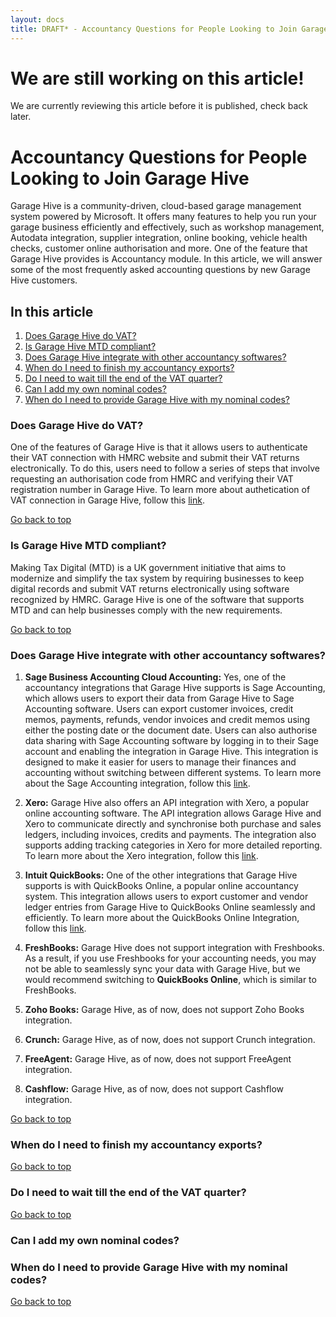 ```yaml
---
layout: docs
title: DRAFT* - Accountancy Questions for People Looking to Join Garage Hive
---
```


<a name="top"></a>

# We are still working on this article!
We are currently reviewing this article before it is published, check back later.

# Accountancy Questions for People Looking to Join Garage Hive
Garage Hive is a community-driven, cloud-based garage management system powered by Microsoft. It offers many features to help you run your garage business efficiently and effectively, such as workshop management, Autodata integration, supplier integration, online booking, vehicle health checks, customer online authorisation and more. One of the feature that Garage Hive provides is Accountancy module. In this article, we will answer some of the most frequently asked accounting questions by new Garage Hive customers.

## In this article
1. [Does Garage Hive do VAT&#63;](#does-garage-hive-do-vat)
2. [Is Garage Hive MTD compliant&#63;](#is-garage-hive-mtd-compliant)
3. [Does Garage Hive integrate with other accountancy softwares&#63;](#does-garage-hive-integrate-with-other-accountancy-softwares)
4. [When do I need to finish my accountancy exports&#63;](#when-do-i-need-to-finish-my-accountancy-exports)
5. [Do I need to wait till the end of the VAT quarter&#63;](#do-i-need-to-wait-till-the-end-of-the-vat-quarter)
6. [Can I add my own nominal codes&#63;](#can-i-add-my-own-nominal-codes)
7. [When do I need to provide Garage Hive with my nominal codes&#63;](#when-do-i-need-to-provide-garage-hive-with-my-nominal-codes)

### Does Garage Hive do VAT?
One of the features of Garage Hive is that it allows users to authenticate their VAT connection with HMRC website and submit their VAT returns electronically. To do this, users need to follow a series of steps that involve requesting an authorisation code from HMRC and verifying their VAT registration number in Garage Hive. To learn more about authetication of VAT connection in Garage Hive, follow this [link](garagehive-vat-connection-authentication.html).


[Go back to top](#top)

### Is Garage Hive MTD compliant?
Making Tax Digital (MTD) is a UK government initiative that aims to modernize and simplify the tax system by requiring businesses to keep digital records and submit VAT returns electronically using software recognized by HMRC. Garage Hive is one of the software that supports MTD and can help businesses comply with the new requirements.


[Go back to top](#top)

### Does Garage Hive integrate with other accountancy softwares?
1. **Sage Business Accounting Cloud Accounting:**  Yes, one of the accountancy integrations that Garage Hive supports is Sage Accounting, which allows users to export their data from Garage Hive to Sage Accounting software. Users can export customer invoices, credit memos, payments, refunds, vendor invoices and credit memos using either the posting date or the document date. Users can also authorise data sharing with Sage Accounting software by logging in to their Sage account and enabling the integration in Garage Hive. This integration is designed to make it easier for users to manage their finances and accounting without switching between different systems. To learn more about the Sage Accounting integration, follow this [link](garagehive-sage-accounting-integration.html).
   
2. **Xero:**  Garage Hive also offers an API integration with Xero, a popular online accounting software. The API integration allows Garage Hive and Xero to communicate directly and synchronise both purchase and sales ledgers, including invoices, credits and payments. The integration also supports adding tracking categories in Xero for more detailed reporting. To learn more about the Xero integration, follow this [link](xero-api-integration.html).

3. **Intuit QuickBooks:** One of the other integrations that Garage Hive supports is with QuickBooks Online, a popular online accountancy system. This integration allows users to export customer and vendor ledger entries from Garage Hive to QuickBooks Online seamlessly and efficiently. To learn more about the QuickBooks Online Integration, follow this [link](garagehive-external-accountancy-integration.html).

4. **FreshBooks:** Garage Hive does not support integration with Freshbooks. As a result, if you use Freshbooks for your accounting needs, you may not be able to seamlessly sync your data with Garage Hive, but we would recommend switching to **QuickBooks Online**, which is similar to FreshBooks. 

5. **Zoho Books:** Garage Hive, as of now, does not support Zoho Books integration.

6. **Crunch:** Garage Hive, as of now, does not support Crunch integration.
7. **FreeAgent:** Garage Hive, as of now, does not support FreeAgent integration.
8. **Cashflow:** Garage Hive, as of now, does not support Cashflow integration.

[Go back to top](#top)

### When do I need to finish my accountancy exports?

[Go back to top](#top)

### Do I need to wait till the end of the VAT quarter?

[Go back to top](#top)

### Can I add my own nominal codes?

### When do I need to provide Garage Hive with my nominal codes?

[Go back to top](#top)